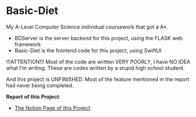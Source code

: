 # Basic-Diet
My A-Level Computer Science individual coursework that got a A*.

- BDServer is the server backend for this project, using the FLASK web framework
- Basic-Diet is the frontend code for this project, using SwiftUI

!!!ATTENTION!!!
Most of the code are written VERY POORLY, I have NO IDEA what I'm writing.
These are codes written by a stupid high school student.

And this project is UNFINISHED. Most of the feature mentioned in the report had never being completed. 

**Report of this Project**:
- [The Notion Page of this Project](https://www.notion.so/ermaolaoye/Basic-Diet-e547e1c181ad4fa8bbd3cabf3a2f3b33)


